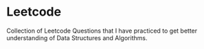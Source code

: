 # Leetcode

Collection of Leetcode Questions that I have practiced to get better understanding of Data Structures and Algorithms.

